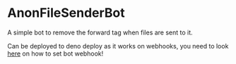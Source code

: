 # AnonFileSenderBot
A simple bot to remove the forward tag when files are sent to it.

Can be deployed to deno deploy as it works on webhooks, you need to look [here](https://core.telegram.org/bots/webhooks) on how to set bot webhook!
